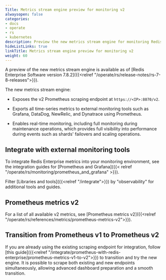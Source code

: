 ```yaml
---
Title: Metrics stream engine preview for monitoring v2
alwaysopen: false
categories:
- docs
- operate
- rs
- kubernetes
description: Preview the new metrics stream engine for monitoring Redis Enterprise Software.
hideListLinks: true
linkTitle: Metrics stream engine preview for monitoring v2
weight: 60
---
```


A preview of the new metrics stream engine is available as of [Redis Enterprise Software version 7.8.2]({{<relref "/operate/rs/release-notes/rs-7-8-releases">}}).

The new metrics stream engine:

- Exposes the v2 Prometheus scraping endpoint at `https://<IP>:8070/v2`.

- Exports all time-series metrics to external monitoring tools such as Grafana, DataDog, NewRelic, and Dynatrace using Prometheus.

- Enables real-time monitoring, including full monitoring during maintenance operations, which provides full visibility into performance during events such as shards' failovers and scaling operations.

## Integrate with external monitoring tools

To integrate Redis Enterprise metrics into your monitoring environment, see the integration guides for [Prometheus and Grafana]({{< relref "/operate/rs/monitoring/prometheus_and_grafana" >}}).

Filter [Libraries and tools]({{<relref "/integrate">}}) by "observability" for additional tools and guides.

## Prometheus metrics v2

For a list of all available v2 metrics, see [Prometheus metrics v2]({{<relref "/operate/rs/references/metrics/prometheus-metrics-v2">}}).

## Transition from Prometheus v1 to Prometheus v2

If you are already using the existing scraping endpoint for integration, follow [this guide]({{<relref "/integrate/prometheus-with-redis-enterprise/prometheus-metrics-v1-to-v2">}}) to transition and try the new engine. It is possible to scrape both existing and new endpoints simultaneously, allowing advanced dashboard preparation and a smooth transition.
